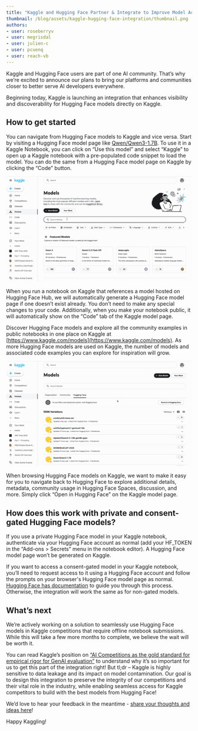 ```yaml
---
title: "Kaggle and Hugging Face Partner & Integrate to Improve Model Access" 
thumbnail: /blog/assets/kaggle-hugging-face-integration/thumbnail.png
authors:
- user: roseberryv
- user: megrisdal
- user: julien-c
- user: pcuenq
- user: reach-vb
---
```


Kaggle and Hugging Face users are part of one AI community. That’s why we’re excited to announce our plans to bring our platforms and communities closer to better serve AI developers everywhere.

Beginning today, Kaggle is launching an integration that enhances visibility and discoverability for Hugging Face models directly on Kaggle. 

## How to get started

You can navigate from Hugging Face models to Kaggle and vice versa. Start by visiting a Hugging Face model page like [Qwen/Qwen3-1.7B](https://huggingface.co/Qwen/Qwen3-1.7B). To use it in a Kaggle Notebook, you can click on “Use this model” and select “Kaggle” to open up a Kaggle notebook with a pre-populated code snippet to load the model. You can do the same from a Hugging Face model page on Kaggle by clicking the “Code” button.

![Creating a new notebook using a Hugging Face model on Kaggle](assets/kaggle-hugging-face-integration/new-notebook.gif)

When you run a notebook on Kaggle that references a model hosted on Hugging Face Hub, we will automatically generate a Hugging Face model page if one doesn’t exist already. You don’t need to make any special changes to your code.  Additionally, when you make your notebook public, it will automatically show on the “Code” tab of the Kaggle model page.

Discover Hugging Face models and explore all the community examples in public notebooks in one place on Kaggle at [https://www.kaggle.com/models](https://www.kaggle.com/models). As more Hugging Face models are used on Kaggle, the number of models and associated code examples you can explore for inspiration will grow.

![Browsing Hugging Face models on Kaggle](assets/kaggle-hugging-face-integration/browsing-hugging-face-models-on-kaggle.gif)

When browsing Hugging Face models on Kaggle, we want to make it easy for you to navigate back to Hugging Face to explore additional details, metadata, community usage in Hugging Face Spaces, discussion, and more. Simply click “Open in Hugging Face” on the Kaggle model page.


## How does this work with private and consent-gated Hugging Face models?

If you use a private Hugging Face model in your Kaggle notebook, authenticate via your Hugging Face account as normal (add your HF_TOKEN in the “Add-ons > Secrets” menu in the notebook editor). A Hugging Face model page won’t be generated on Kaggle. 

If you want to access a consent-gated model in your Kaggle notebook, you’ll need to request access to it using a Hugging Face account and follow the prompts on your browser's Hugging Face model page as normal. [Hugging Face has documentation](https://huggingface.co/docs/hub/en/models-gated#access-gated-models-as-a-user) to guide you through this process. Otherwise, the integration will work the same as for non-gated models.


## What’s next

We’re actively working on a solution to seamlessly use Hugging Face models in Kaggle competitions that require offline notebook submissions. While this will take a few more months to complete, we believe the wait will be worth it. 

You can read Kaggle’s position on [“AI Competitions as the gold standard for empirical rigor for GenAI evaluation”](https://huggingface.co/papers/2505.00612) to understand why it’s so important for us to get this part of the integration right! But tl;dr – Kaggle is highly sensitive to data leakage and its impact on model contamination.  Our goal is to design this integration to preserve the integrity of our competitions and their vital role in the industry, while enabling seamless access for Kaggle competitors to build with the best models from Hugging Face!

We’d love to hear your feedback in the meantime - [share your thoughts and ideas here](https://huggingface.co/spaces/kaggle/hf-integration-feedback/discussions)!

Happy Kaggling! 
